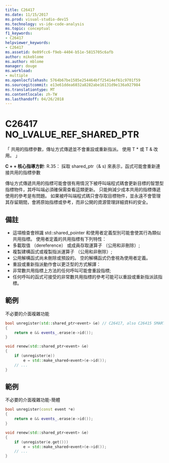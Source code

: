 ```yaml
---
title: C26417
ms.date: 11/15/2017
ms.prod: visual-studio-dev15
ms.technology: vs-ide-code-analysis
ms.topic: conceptual
f1_keywords:
- C26417
helpviewer_keywords:
- C26417
ms.assetid: 0e09fcc6-f9eb-4404-b51e-5815705c6afb
author: mikeblome
ms.author: mblome
manager: douge
ms.workload:
- multiple
ms.openlocfilehash: 5764b67be1585e254464bff25414ef61c9701f59
ms.sourcegitcommit: e13e61ddea6032a8282abe16131d9e136a927984
ms.translationtype: MT
ms.contentlocale: zh-TW
ms.lasthandoff: 04/26/2018
---
```

# <a name="c26417-nolvaluerefsharedptr"></a>C26417 NO_LVALUE_REF_SHARED_PTR
「 共用的指標參數，傳址方式傳遞並不會重設或重新指派。 使用 T * 或 T & 改用。 」

**C + + 核心指導方針**: R.35： 採取 shared_ptr<widget>（& s) 來表示，函式可能會重新連接共用的指標參數

傳址方式傳遞共用的指標可能會很有用情況下被呼叫端程式碼會更新目標的智慧型指標物件，其呼叫端必須確保需查看這類更新。 只能夠減少成本共用的指標傳遞使用的參考是有問題。 如果被呼叫端程式碼只會存取目標物件，並永遠不會管理其存留期間，會將原始指標或參考，而非公開的資源管理詳細資料的安全。

## <a name="remarks"></a>備註
-  這項檢查會辨識 std::shared_pointer 和使用者定義型別可能會使其行為類似共用指標。 使用者定義的共用指標有下列特性：
-  多載取值 （dereference） 或成員存取運算子 （公用和非刪除）;
-  複製建構函式或複製指派運算子 （公用和非刪除）;
-  公用解構函式尚未刪除或預設的。 空的解構函式仍會視為使用者定義。
-  重設或重新指派動作會以更泛型的方式解譯：
-  非常數共用指標上方法的任何呼叫可能會重設指標;
-  任何呼叫的函式可接受的非常數共用指標的參考可能可以重設或重新指派該指標。

## <a name="example"></a>範例
不必要的介面複雜功能

```cpp
bool unregister(std::shared_ptr<event> &e) // C26417, also C26415 SMART_PTR_NOT_NEEDED
{
    return e && events_.erase(e->id());
}

void renew(std::shared_ptr<event> &e)
{
    if (unregister(e))
        e = std::make_shared<event>(e->id());
    // ...
}
```

## <a name="example"></a>範例
不必要的介面複雜功能-簡體

```cpp
bool unregister(const event *e)
{
    return e && events_.erase(e->id());
}

void renew(std::shared_ptr<event> &e)
{
    if (unregister(e.get()))
        e = std::make_shared<event>(e->id());
    // ...
}
```

